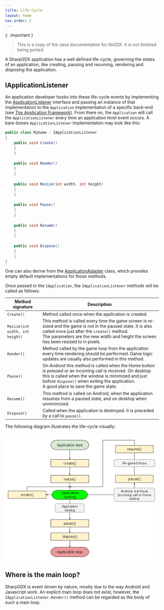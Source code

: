 ```yaml
---
title: Life Cycle
layout: home
nav_order: 2
---
```


{: .important }
> This is a copy of the Java documentation for libGDX. It is not finished being ported.

A SharpGDX application has a well defined life-cycle, governing the states of an application, like creating, pausing and resuming, rendering and disposing the application.

## IApplicationListener
An application developer hooks into these life-cycle events by implementing the [ApplicationListener](https://javadoc.io/doc/com.badlogicgames.gdx/gdx/latest/com/badlogic/gdx/ApplicationListener.html) interface and passing an instance of that implementation to the `Application` implementation of a specific back-end (see [The Application Framework](/wiki/app/the-application-framework)). From there on, the `Application` will call the `ApplicationListener` every time an application level event occurs. A bare-bones `ApplicationListener` implementation may look like this:

```csharp
public class MyGame : IApplicationListener
{
	public void Create() 
	{
	}
	
	public void Render() 
	{
	}

	public void Resize(int width, int height)
	{
	}
	
	public void Pause() 
	{
	}
	
	public void Resume() 
	{
	}
	
	public void Dispose() 
	{
	}
}
```

One can also derive from the [ApplicationAdapter](https://javadoc.io/doc/com.badlogicgames.gdx/gdx/latest/com/badlogic/gdx/ApplicationAdapter.html) class, which provides empty default implementations for those methods.

Once passed to the `IApplication`, the `IApplicationListener` methods will be called as follows:

| Method signature | Description |
| ---------------- | ----------- |
| `Create()` | Method called once when the application is created.|
| `Resize(int width, int height)` | This method is called every time the game screen is re-sized and the game is not in the paused state. It is also called once just after the `create()` method.<br/> The parameters are the new width and height the screen has been resized to in pixels.|
| `Render()` | Method called by the game loop from the application every time rendering should be performed. Game logic updates are usually also performed in this method.|
| `Pause()` | On Android this method is called when the Home button is pressed or an incoming call is received. On desktop this is called when the window is minimized and just before `dispose()` when exiting the application.<br/> A good place to save the game state.|
| `Resume()` | This method is called on Android, when the application resumes from a paused state, and on desktop when unminimized.|
| `Dispose()` | Called when the application is destroyed. It is preceded by a call to `pause()`.|

The following diagram illustrates the life-cycle visually:

![images/70efff32-dd28-11e3-9fc4-1eb57143aee6.png](/assets/images/70efff32-dd28-11e3-9fc4-1eb57143aee6.png)

## Where is the main loop?
SharpGDX is event driven by nature, mostly due to the way Android and Javascript work. An explicit main loop does not exist, however, the `IApplicationListener.Render()` method can be regarded as the body of such a main loop.